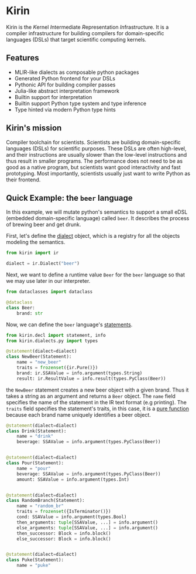 # Kirin

Kirin is the *K*ernel *I*ntermediate *R*epresentation *In*frastructure. It is a compiler
infrastructure for building compilers for domain-specific languages (DSLs) that target
scientific computing kernels.

## Features

- MLIR-like dialects as composable python packages
- Generated Python frontend for your DSLs
- Pythonic API for building compiler passes
- Julia-like abstract interpretation framework
- Builtin support for interpretation
- Builtin support Python type system and type inference
- Type hinted via modern Python type hints

## Kirin's mission

Compiler toolchain for scientists. Scientists are building domain-specific languages (DSLs) for
scientific purposes. These DSLs are often high-level, and their instructions are usually slower
than the low-level instructions and thus result in smaller programs. The performance does not need
to be as good as a native program, but scientists want good interactivity and fast prototyping.
Most importantly, scientists usually just want to write Python as their frontend.

## Quick Example: the `beer` language

In this example, we will mutate python's semantics to
support a small eDSL (embedded domain-specific language) called `beer`.
It describes the process of brewing beer and get drunk.

First, let's define the [dialect](/def/#dialects) object, which is a registry for all
the objects modeling the semantics.

```python
from kirin import ir

dialect = ir.Dialect("beer")
```

Next, we want to define a runtime value `Beer` for the `beer` language so that we may use
later in our interpreter.

```python
from dataclasses import dataclass

@dataclass
class Beer:
    brand: str
```

Now, we can define the `beer` language's [statements](/def/#statements).

```python
from kirin.decl import statement, info
from kirin.dialects.py import types

@statement(dialect=dialect)
class NewBeer(Statement):
    name = "new_beer"
    traits = frozenset({ir.Pure()})
    brand: ir.SSAValue = info.argument(types.String)
    result: ir.ResultValue = info.result(types.PyClass(Beer))
```

the `NewBeer` statement creates a new beer object with a given brand. Thus
it takes a string as an argument and returns a `Beer` object. The `name` field
specifies the name of the statement in the IR text format (e.g printing). The
`traits` field specifies the statement's traits, in this case, it is a [pure
function](/101/#what-is-purity) because each brand name uniquely identifies a
beer object.

```python
@statement(dialect=dialect)
class Drink(Statement):
    name = "drink"
    beverage: SSAValue = info.argument(types.PyClass(Beer))


@statement(dialect=dialect)
class Pour(Statement):
    name = "pour"
    beverage: SSAValue = info.argument(types.PyClass(Beer))
    amount: SSAValue = info.argument(types.Int)


@statement(dialect=dialect)
class RandomBranch(Statement):
    name = "random_br"
    traits = frozenset({IsTerminator()})
    cond: SSAValue = info.argument(types.Bool)
    then_arguments: tuple[SSAValue, ...] = info.argument()
    else_arguments: tuple[SSAValue, ...] = info.argument()
    then_successor: Block = info.block()
    else_successor: Block = info.block()


@statement(dialect=dialect)
class Puke(Statement):
    name = "puke"
```
